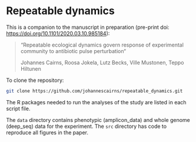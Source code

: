 # Repeatable dynamics

This is a companion to the manuscript in preparation (pre-print doi: https://doi.org/10.1101/2020.03.10.985184):

> “Repeatable ecological dynamics govern response of experimental community to antibiotic pulse perturbation“
>
> Johannes Cairns, Roosa Jokela, Lutz Becks, Ville Mustonen, Teppo Hiltunen

To clone the repository:

```sh
git clone https://github.com/johannescairns/repeatable_dynamics.git
```

The R packages needed to run the analyses of the study are listed in each script file.

The `data` directory contains phenotypic (amplicon_data) and whole genome (deep_seq) data for the experiment. The `src` directory has code to reproduce all figures in the paper.

<!-- START doctoc generated TOC please keep comment here to allow auto update -->
<!-- DON'T EDIT THIS SECTION, INSTEAD RE-RUN doctoc TO UPDATE -->
